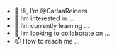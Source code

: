 - 👋 Hi, I’m @CarlaaReiners
- 👀 I’m interested in ...
- 🌱 I’m currently learning ...
- 💞️ I’m looking to collaborate on ...
- 📫 How to reach me ...

<!---
CarlaaReiners/CarlaaReiners is a ✨ special ✨ repository because its `README.md` (this file) appears on your GitHub profile.
You can click the Preview link to take a look at your changes.
--->
